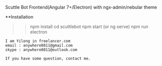 
Scuttle Bot Frontend(Angular 7+/Electron) with ngx-admin/nebular theme

**Installation

>> npm install
>> cd scuttlebot
>> npm start (or ng serve)
>> npm run electron

```
I am Yilong in freelancer.com
email : anywhere0811@gmail.com
skype : anywhere0811@outlook.com

If you have some question, contact me.
